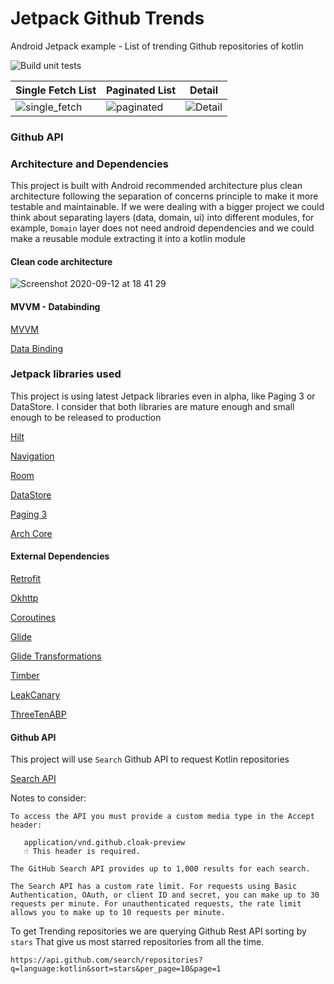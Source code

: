 # Jetpack Github Trends

Android Jetpack example - List of trending Github repositories of kotlin

![Build unit tests](https://github.com/josealfonsomora/jetpack-github-trends/workflows/Build%20unit%20tests/badge.svg?branch=master&event=push)

| Single Fetch List | Paginated List |  Detail |
|---|---|---|
| ![single_fetch](https://user-images.githubusercontent.com/793226/93311832-c497db00-f806-11ea-8571-429e0e544d54.gif) | ![paginated](https://user-images.githubusercontent.com/793226/93311948-eabd7b00-f806-11ea-8570-299095f5ae38.gif) | ![Detail](https://user-images.githubusercontent.com/793226/93311205-fd838000-f805-11ea-9349-9a426f45aa16.png)|

### Github API

### Architecture and Dependencies

This project is built with Android recommended architecture plus clean architecture following the separation of concerns principle to 
make it more testable and maintainable.
If we were dealing with a bigger project we could think about separating layers (data, domain, ui) into different modules, for example, `Domain` layer
does not need android dependencies and we could make a reusable module extracting it into a kotlin module

#### Clean code architecture 

![Screenshot 2020-09-12 at 18 41 29](https://user-images.githubusercontent.com/793226/93000766-c7ef4600-f52a-11ea-80f6-ac1155747e3f.png)

#### MVVM - Databinding

[MVVM](https://developer.android.com/jetpack/guide)

[Data Binding](https://developer.android.com/jetpack/androidx/releases/databinding)

### Jetpack libraries used

This project is using latest Jetpack libraries even in alpha, like Paging 3 or DataStore. I consider that both libraries are mature enough and small 
enough to be released to production

[Hilt](https://developer.android.com/training/dependency-injection/hilt-android)

[Navigation](https://developer.android.com/guide/navigation)
 
[Room](https://developer.android.com/topic/libraries/architecture/room?hl=en)

[DataStore](https://developer.android.com/jetpack/androidx/releases/datastore)

[Paging 3](https://developer.android.com/topic/libraries/architecture/paging/v3-overview)

[Arch Core](https://developer.android.com/jetpack/androidx/releases/arch-core)

#### External Dependencies

[Retrofit](https://square.github.io/retrofit/) 

[Okhttp](https://square.github.io/okhttp/)

[Coroutines](https://kotlinlang.org/docs/reference/coroutines-overview.html)
 
[Glide](https://github.com/bumptech/glide)

[Glide Transformations](https://github.com/wasabeef/glide-transformations)

[Timber](https://github.com/JakeWharton/timber)

[LeakCanary](https://square.github.io/leakcanary/)

[ThreeTenABP](https://github.com/JakeWharton/ThreeTenABP)

#### Github API

This project will use `Search` Github API to request Kotlin repositories

[Search API](https://docs.github.com/en/rest/reference/search#constructing-a-search-query)

Notes to consider:
```
To access the API you must provide a custom media type in the Accept header:
   
   application/vnd.github.cloak-preview
   ☝️ This header is required.
```
```
The GitHub Search API provides up to 1,000 results for each search.
```
```
The Search API has a custom rate limit. For requests using Basic Authentication, OAuth, or client ID and secret, you can make up to 30 requests per minute. For unauthenticated requests, the rate limit allows you to make up to 10 requests per minute.
```

To get Trending repositories we are querying Github Rest API sorting by `stars` That give us most starred repositories from all the time. 
```
https://api.github.com/search/repositories?q=language:kotlin&sort=stars&per_page=10&page=1
```
